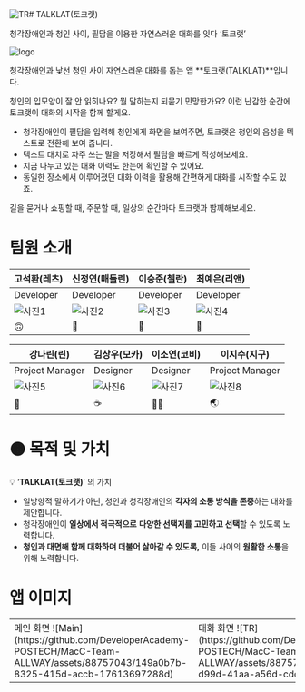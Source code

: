 ![TR](https://github.com/DeveloperAcademy-POSTECH/MacC-Team-ALLWAY/assets/88757043/4574c4ba-59b3-46fc-8028-a7181b68f710)# TALKLAT(토크랫)

청각장애인과 청인 사이, 필담을 이용한 자연스러운 대화를 잇다 ‘토크랫’

![logo](https://github.com/DeveloperAcademy-POSTECH/MacC-Team-ALLWAY/assets/88757043/e2f46366-81de-4923-a03f-d41e413b77bb)


청각장애인과 낯선 청인 사이 자연스러운 대화를 돕는 앱 **토크랫(TALKLAT)**입니다.

청인의 입모양이 잘 안 읽히나요? 뭘 말하는지 되묻기 민망한가요? 
이런 난감한 순간에 토크랫이 대화의 시작을 함께 할게요.

- 청각장애인이 필담을 입력해 청인에게 화면을 보여주면, 토크랫은 청인의 음성을 텍스트로 전환해 보여 줍니다.
- 텍스트 대치로 자주 쓰는 말을 저장해서 필담을 빠르게 작성해보세요.
- 지금 나누고 있는 대화 이력도 한눈에 확인할 수 있어요.
- 동일한 장소에서 이루어졌던 대화 이력을 활용해 간편하게 대화를 시작할 수도 있죠.

길을 묻거나 쇼핑할 때, 주문할 때, 일상의 순간마다 토크랫과 함께해보세요.

# 팀원 소개

| 고석환(레츠) | 신정연(매들린) | 이승준(첼란) | 최예은(리앤) |
|--------------|----------------|--------------|--------------|
| Developer    | Developer      | Developer    | Developer    |
| ![사진1](이미지링크) | ![사진2](이미지링크) | ![사진3](이미지링크) | ![사진4](이미지링크) |
| 🙃           | 🥐             | 🌿           | 🐠           |

| 강나린(린)   | 김상우(모카)   | 이소연(코비) | 이지수(지구) |
|--------------|----------------|--------------|--------------|
| Project Manager | Designer       | Designer     | Project Manager |
| ![사진5](이미지링크) | ![사진6](이미지링크) | ![사진7](이미지링크) | ![사진8](이미지링크) |
| 🍋           | ☕️            | 👃🏻          | 🌏           |



# 🟠 목적 및 가치

💡 ‘**TALKLAT(토크랫)**’ 의 가치

- 일방향적 말하기가 아닌, 청인과 청각장애인의 **각자의 소통 방식을 존중**하는 대화를 제안합니다.
- 청각장애인이 **일상에서 적극적으로** **다양한 선택지를 고민하고 선택**할 수 있도록 노력합니다.
- **청인과 대면해 함께 대화하며 더불어 살아갈 수 있도록,** 이들 사이의 **원활한 소통**을 위해 노력합니다.


# 앱 이미지

<table>
<tr>
<td>
메인 화면
![Main](https://github.com/DeveloperAcademy-POSTECH/MacC-Team-ALLWAY/assets/88757043/149a0b7b-8325-415d-accb-17613697288d)

</td>
<td>
대화 화면
![TR](https://github.com/DeveloperAcademy-POSTECH/MacC-Team-ALLWAY/assets/88757043/fe84b1bd-d99d-41aa-a56d-cdddad0f7a31)

</td>
<td>
위치 기반 대화 정보
![location](https://github.com/DeveloperAcademy-POSTECH/MacC-Team-ALLWAY/assets/88757043/6c716b86-413b-4f6e-9faa-19cf9998abdb)

</td>
<td>
히스토리
![history](https://github.com/DeveloperAcademy-POSTECH/MacC-Team-ALLWAY/assets/88757043/f81705cc-2893-46de-b54e-56c80054d29e)

</td>
</tr>
</table>


